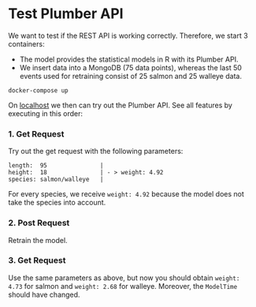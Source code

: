 # Test Plumber API

We want to test if the REST API is working correctly.
Therefore, we start 3 containers:
* The model provides the statistical models in R with its Plumber API.
* We insert data into a MongoDB (75 data points), whereas the last 50 events used for retraining consist
of 25 salmon and 25 walleye data.
```
docker-compose up
```
On [localhost](http://127.0.0.1:8000/__docs__/) we then can try out the Plumber API.
See all features by executing in this order:

###  1. Get Request
Try out the get request with the following parameters:
```
length:  95               |
height:  18               | - > weight: 4.92
species: salmon/walleye   |
```
For every species, we receive `weight: 4.92` because the model does not take the species into account.

### 2. Post Request
Retrain the model.
### 3. Get Request
Use the same parameters as above, but now you should obtain `weight: 4.73` for salmon and `weight: 2.68` for walleye.
Moreover, the `ModelTime` should have changed.
